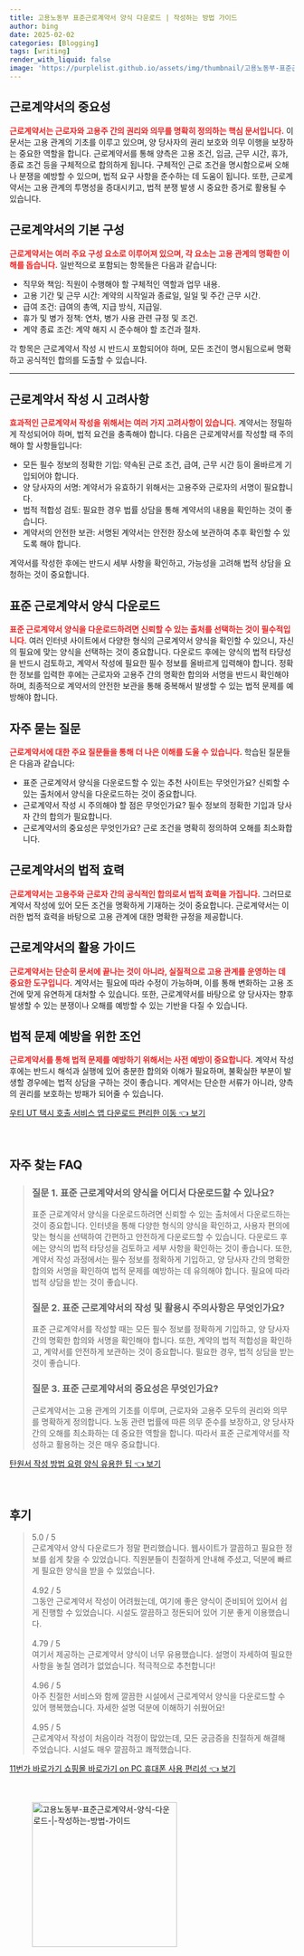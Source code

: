 ```yaml
---
title: 고용노동부 표준근로계약서 양식 다운로드 | 작성하는 방법 가이드
author: bing
date: 2025-02-02
categories: [Blogging]
tags: [writing]
render_with_liquid: false
image: 'https://purplelist.github.io/assets/img/thumbnail/고용노동부-표준근로계약서-양식-다운로드-|-작성하는-방법-가이드.webp'
---
```



<h2 id='근로계약서의 중요성'>근로계약서의 중요성</h2>

<p><b><span style="color: #ee2323;">근로계약서는 근로자와 고용주 간의 권리와 의무를 명확히 정의하는 핵심 문서입니다.</span></b> 이 문서는 고용 관계의 기초를 이루고 있으며, 양 당사자의 권리 보호와 의무 이행을 보장하는 중요한 역할을 합니다. 근로계약서를 통해 양측은 고용 조건, 임금, 근무 시간, 휴가, 종료 조건 등을 구체적으로 합의하게 됩니다. 구체적인 근로 조건을 명시함으로써 오해나 분쟁을 예방할 수 있으며, 법적 요구 사항을 준수하는 데 도움이 됩니다. 또한, 근로계약서는 고용 관계의 투명성을 증대시키고, 법적 분쟁 발생 시 중요한 증거로 활용될 수 있습니다.</p>

<h2 id='근로계약서의 기본 구성'>근로계약서의 기본 구성</h2>

<p><b><span style="color: #ee2323;">근로계약서는 여러 주요 구성 요소로 이루어져 있으며, 각 요소는 고용 관계의 명확한 이해를 돕습니다.</span></b> 일반적으로 포함되는 항목들은 다음과 같습니다:</p>

<ul>
    <li>직무와 책임: 직원이 수행해야 할 구체적인 역할과 업무 내용.</li>
    <li>고용 기간 및 근무 시간: 계약의 시작일과 종료일, 일일 및 주간 근무 시간.</li>
    <li>급여 조건: 급여의 총액, 지급 방식, 지급일.</li>
    <li>휴가 및 병가 정책: 연차, 병가 사용 관련 규정 및 조건.</li>
    <li>계약 종료 조건: 계약 해지 시 준수해야 할 조건과 절차.</li>
</ul>

<p>각 항목은 근로계약서 작성 시 반드시 포함되어야 하며, 모든 조건이 명시됨으로써 명확하고 공식적인 합의를 도출할 수 있습니다.</p>

<hr />

<h2 id='근로계약서 작성 시 고려사항'>근로계약서 작성 시 고려사항</h2>

<p><b><span style="color: #ee2323;">효과적인 근로계약서 작성을 위해서는 여러 가지 고려사항이 있습니다.</span></b> 계약서는 정밀하게 작성되어야 하며, 법적 요건을 충족해야 합니다. 다음은 근로계약서를 작성할 때 주의해야 할 사항들입니다:</p>

<ul>
    <li>모든 필수 정보의 정확한 기입: 약속된 근로 조건, 급여, 근무 시간 등이 올바르게 기입되어야 합니다.</li>
    <li>양 당사자의 서명: 계약서가 유효하기 위해서는 고용주와 근로자의 서명이 필요합니다.</li>
    <li>법적 적합성 검토: 필요한 경우 법률 상담을 통해 계약서의 내용을 확인하는 것이 좋습니다.</li>
    <li>계약서의 안전한 보관: 서명된 계약서는 안전한 장소에 보관하여 추후 확인할 수 있도록 해야 합니다.</li>
</ul>

<p>계약서를 작성한 후에는 반드시 세부 사항을 확인하고, 가능성을 고려해 법적 상담을 요청하는 것이 중요합니다.</p>

<h2 id='표준 근로계약서 양식 다운로드'>표준 근로계약서 양식 다운로드</h2>

<p><b><span style="color: #ee2323;">표준 근로계약서 양식을 다운로드하려면 신뢰할 수 있는 출처를 선택하는 것이 필수적입니다.</span></b> 여러 인터넷 사이트에서 다양한 형식의 근로계약서 양식을 확인할 수 있으니, 자신의 필요에 맞는 양식을 선택하는 것이 중요합니다. 다운로드 후에는 양식의 법적 타당성을 반드시 검토하고, 계약서 작성에 필요한 필수 정보를 올바르게 입력해야 합니다. 정확한 정보를 입력한 후에는 근로자와 고용주 간의 명확한 합의와 서명을 반드시 확인해야 하며, 최종적으로 계약서의 안전한 보관을 통해 중복해서 발생할 수 있는 법적 문제를 예방해야 합니다.</p>

<h2 id='자주 묻는 질문'>자주 묻는 질문</h2>

<p><b><span style="color: #ee2323;">근로계약서에 대한 주요 질문들을 통해 더 나은 이해를 도울 수 있습니다.</span></b> 학습된 질문들은 다음과 같습니다:</p>

<ul>
    <li>표준 근로계약서 양식을 다운로드할 수 있는 추천 사이트는 무엇인가요? 신뢰할 수 있는 출처에서 양식을 다운로드하는 것이 중요합니다.</li>
    <li>근로계약서 작성 시 주의해야 할 점은 무엇인가요? 필수 정보의 정확한 기입과 당사자 간의 합의가 필요합니다.</li>
    <li>근로계약서의 중요성은 무엇인가요? 근로 조건을 명확히 정의하여 오해를 최소화합니다.</li>
</ul>

<h2 id='근로계약서의 법적 효력'>근로계약서의 법적 효력</h2>

<p><b><span style="color: #ee2323;">근로계약서는 고용주와 근로자 간의 공식적인 합의로서 법적 효력을 가집니다.</span></b> 그러므로 계약서 작성에 있어 모든 조건을 명확하게 기재하는 것이 중요합니다. 근로계약서는 이러한 법적 효력을 바탕으로 고용 관계에 대한 명확한 규정을 제공합니다.</p>

<h2 id='근로계약서의 활용 가이드'>근로계약서의 활용 가이드</h2>

<p><b><span style="color: #ee2323;">근로계약서는 단순히 문서에 끝나는 것이 아니라, 실질적으로 고용 관계를 운영하는 데 중요한 도구입니다.</span></b> 계약서는 필요에 따라 수정이 가능하며, 이를 통해 변화하는 고용 조건에 맞게 유연하게 대처할 수 있습니다. 또한, 근로계약서를 바탕으로 양 당사자는 향후 발생할 수 있는 분쟁이나 오해를 예방할 수 있는 기반을 다질 수 있습니다.</p>

<h2 id='법적 문제 예방을 위한 조언'>법적 문제 예방을 위한 조언</h2>

<p><b><span style="color: #ee2323;">근로계약서를 통해 법적 문제를 예방하기 위해서는 사전 예방이 중요합니다.</span></b> 계약서 작성 후에는 반드시 해석과 실행에 있어 충분한 합의와 이해가 필요하며, 불확실한 부분이 발생할 경우에는 법적 상담을 구하는 것이 좋습니다. 계약서는 단순한 서류가 아니라, 양측의 권리를 보호하는 방패가 되어줄 수 있습니다.</p>


<p><a class="click-button" title="우티 UT 택시 호출 서비스 앱 다운로드 편리한 이동" href="https://purplelist.github.io/posts/%EC%9A%B0%ED%8B%B0-UT-%ED%83%9D%EC%8B%9C-%ED%98%B8%EC%B6%9C-%EC%84%9C%EB%B9%84%EC%8A%A4-%EC%95%B1-%EB%8B%A4%EC%9A%B4%EB%A1%9C%EB%93%9C-%ED%8E%B8%EB%A6%AC%ED%95%9C-%EC%9D%B4%EB%8F%99/" rel="dofollow">우티 UT 택시 호출 서비스 앱 다운로드 편리한 이동 👈 보기</a></p><br>
<h2 id='자주_찾는_FAQ'>자주 찾는 FAQ</h2>
<div itemscope="" itemtype="https://schema.org/FAQPage"> 
<blockquote> 
<div itemscope="" itemprop="mainEntity" itemtype="https://schema.org/Question"> 
<h3 itemprop="name">질문 1. 표준 근로계약서의 양식을 어디서 다운로드할 수 있나요?</h3> 
<div itemscope="" itemprop="acceptedAnswer" itemtype="https://schema.org/Answer"> 
<span itemprop="text"> 
<p>표준 근로계약서 양식을 다운로드하려면 신뢰할 수 있는 출처에서 다운로드하는 것이 중요합니다. 인터넷을 통해 다양한 형식의 양식을 확인하고, 사용자 편의에 맞는 형식을 선택하여 간편하고 안전하게 다운로드할 수 있습니다. 다운로드 후에는 양식의 법적 타당성을 검토하고 세부 사항을 확인하는 것이 좋습니다. 또한, 계약서 작성 과정에서는 필수 정보를 정확하게 기입하고, 양 당사자 간의 명확한 합의와 서명을 확인하여 법적 문제를 예방하는 데 유의해야 합니다. 필요에 따라 법적 상담을 받는 것이 좋습니다.</p> 
</span> 
</div> 
</div> 

<div itemscope="" itemprop="mainEntity" itemtype="https://schema.org/Question"> 
<h3 itemprop="name">질문 2. 표준 근로계약서의 작성 및 활용시 주의사항은 무엇인가요?</h3> 
<div itemscope="" itemprop="acceptedAnswer" itemtype="https://schema.org/Answer"> 
<span itemprop="text"> 
<p>표준 근로계약서를 작성할 때는 모든 필수 정보를 정확하게 기입하고, 양 당사자 간의 명확한 합의와 서명을 확인해야 합니다. 또한, 계약의 법적 적합성을 확인하고, 계약서를 안전하게 보관하는 것이 중요합니다. 필요한 경우, 법적 상담을 받는 것이 좋습니다.</p> 
</span> 
</div> 
</div> 

<div itemscope="" itemprop="mainEntity" itemtype="https://schema.org/Question"> 
<h3 itemprop="name">질문 3. 표준 근로계약서의 중요성은 무엇인가요?</h3> 
<div itemscope="" itemprop="acceptedAnswer" itemtype="https://schema.org/Answer"> 
<span itemprop="text"> 
<p>근로계약서는 고용 관계의 기초를 이루며, 근로자와 고용주 모두의 권리와 의무를 명확하게 정의합니다. 노동 관련 법률에 따른 의무 준수를 보장하고, 양 당사자 간의 오해를 최소화하는 데 중요한 역할을 합니다. 따라서 표준 근로계약서를 작성하고 활용하는 것은 매우 중요합니다.</p> 
</span> 
</div> 
</div> 
</blockquote> 
</div>
<p><a class="click-button" title="탄원서 작성 방법 요령 양식 유용한 팁" href="https://purplelist.github.io/posts/%ED%83%84%EC%9B%90%EC%84%9C-%EC%9E%91%EC%84%B1-%EB%B0%A9%EB%B2%95-%EC%9A%94%EB%A0%B9-%EC%96%91%EC%8B%9D-%EC%9C%A0%EC%9A%A9%ED%95%9C-%ED%8C%81/" rel="dofollow">탄원서 작성 방법 요령 양식 유용한 팁 👈 보기</a></p><br>
<h2 id='후기'>후기</h2>
<div itemscope itemtype="https://schema.org/Product">
  <blockquote>
  <div itemprop="review" itemscope itemtype="https://schema.org/Review">
      <div itemprop="reviewRating" itemscope itemtype="https://schema.org/Rating"> <span itemprop="ratingValue">5.0</span> / <span itemprop="bestRating">5</span> </div>
      <span itemprop="reviewBody">근로계약서 양식 다운로드가 정말 편리했습니다. 웹사이트가 깔끔하고 필요한 정보를 쉽게 찾을 수 있었습니다. 직원분들이 친절하게 안내해 주셨고, 덕분에 빠르게 필요한 양식을 받을 수 있었습니다.</span>
  </div>
  <br>
  <div itemprop="review" itemscope itemtype="https://schema.org/Review">
      <div itemprop="reviewRating" itemscope itemtype="https://schema.org/Rating"> <span itemprop="ratingValue">4.92</span> / <span itemprop="bestRating">5</span> </div>
      <span itemprop="reviewBody">그동안 근로계약서 작성이 어려웠는데, 여기에 좋은 양식이 준비되어 있어서 쉽게 진행할 수 있었습니다. 시설도 깔끔하고 정돈되어 있어 기분 좋게 이용했습니다.</span>
  </div>
  <br>
  <div itemprop="review" itemscope itemtype="https://schema.org/Review">
      <div itemprop="reviewRating" itemscope itemtype="https://schema.org/Rating"> <span itemprop="ratingValue">4.79</span> / <span itemprop="bestRating">5</span> </div>
      <span itemprop="reviewBody">여기서 제공하는 근로계약서 양식이 너무 유용했습니다. 설명이 자세하여 필요한 사항을 놓칠 염려가 없었습니다. 적극적으로 추천합니다!</span>
  </div>
  <br>
  <div itemprop="review" itemscope itemtype="https://schema.org/Review">
      <div itemprop="reviewRating" itemscope itemtype="https://schema.org/Rating"> <span itemprop="ratingValue">4.96</span> / <span itemprop="bestRating">5</span> </div>
      <span itemprop="reviewBody">아주 친절한 서비스와 함께 깔끔한 시설에서 근로계약서 양식을 다운로드할 수 있어 행복했습니다. 자세한 설명 덕분에 이해하기 쉬웠어요!</span>
  </div>
  <br>
  <div itemprop="review" itemscope itemtype="https://schema.org/Review">
      <div itemprop="reviewRating" itemscope itemtype="https://schema.org/Rating"> <span itemprop="ratingValue">4.95</span> / <span itemprop="bestRating">5</span> </div>
      <span itemprop="reviewBody">근로계약서 작성이 처음이라 걱정이 많았는데, 모든 궁금증을 친절하게 해결해 주었습니다. 시설도 매우 깔끔하고 쾌적했습니다.</span>
  </div>
  </blockquote>
</div>
<p><a class="click-button" title="11번가 바로가기 쇼핑몰 바로가기 on PC 휴대폰 사용 편리성" href="https://purplelist.github.io/posts/11%EB%B2%88%EA%B0%80-%EB%B0%94%EB%A1%9C%EA%B0%80%EA%B8%B0-%EC%87%BC%ED%95%91%EB%AA%B0-%EB%B0%94%EB%A1%9C%EA%B0%80%EA%B8%B0-on-PC-%ED%9C%B4%EB%8C%80%ED%8F%B0-%EC%82%AC%EC%9A%A9-%ED%8E%B8%EB%A6%AC%EC%84%B1/" rel="dofollow">11번가 바로가기 쇼핑몰 바로가기 on PC 휴대폰 사용 편리성 👈 보기</a></p><br>
<figure class="image"><img src="https://purplelist.github.io/assets/img/thumbnail/고용노동부-표준근로계약서-양식-다운로드-|-작성하는-방법-가이드.webp" alt="고용노동부-표준근로계약서-양식-다운로드-|-작성하는-방법-가이드" width="256" height="256"></figure>